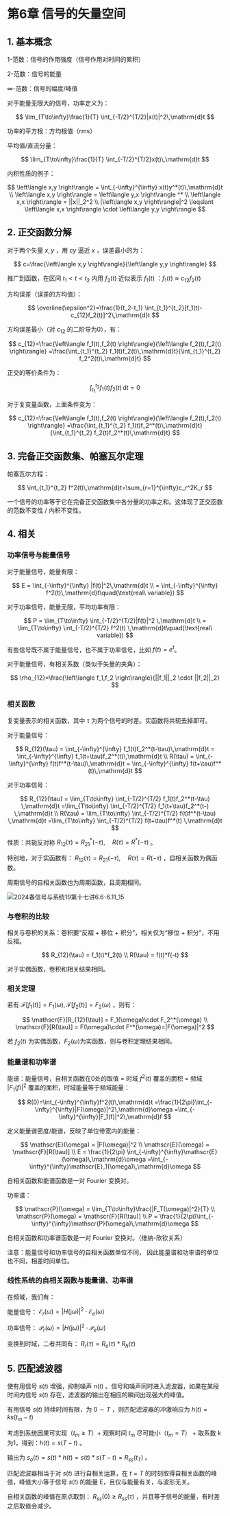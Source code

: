 # 第6章 信号的矢量空间

## 1. 基本概念

1-范数：信号的作用强度（信号作用对时间的累积）

2-范数：信号的能量

$\infty$-范数：信号的幅度/峰值

对于能量无限大的信号，功率定义为：

$$
\lim_{T\to\infty}\frac{1}{T} \int_{-T/2}^{T/2}|x(t)|^2\,\mathrm{d}t
$$

功率的平方根：方均根值（rms）

平均值/直流分量：

$$
\lim_{T\to\infty}\frac{1}{T} \int_{-T/2}^{T/2}x(t)\,\mathrm{d}t
$$

内积性质的例子：

$$
\left\langle x,y \right\rangle = \int_{-\infty}^{\infty} x(t)y^*(t)\,\mathrm{d}t
\\
\left\langle x,y \right\rangle = \left\langle y,x \right\rangle ^*
\\
\left\langle x,x \right\rangle = ||x||_2^2
\\
|\left\langle x,y \right\rangle|^2 \leqslant \left\langle x,x \right\rangle \cdot \left\langle y,y \right\rangle
$$

## 2. 正交函数分解

对于两个矢量 $x,y$ ，用 $cy$ 逼近 $x$ ，误差最小的为：

$$
c=\frac{\left\langle x,y \right\rangle}{\left\langle y,y \right\rangle}
$$

推广到函数，在区间 $t_1<t<t_2$ 内用 $f_2(t)$ 近似表示 $f_1(t)$ ：$f_1(t)\approx c_{12}f_2(t)$​

方均误差（误差的方均值）：

$$
\overline{\epsilon^2}=\frac{1}{t_2-t_1} \int_{t_1}^{t_2}[f_1(t)-c_{12}f_2(t)]^2\,\mathrm{d}t
$$

方均误差最小（对  $c_{12}$ 的二阶导为0），有：

$$
c_{12}=\frac{\left\langle f_1(t),f_2(t) \right\rangle}{\left\langle f_2(t),f_2(t) \right\rangle}
=\frac{\int_{t_1}^{t_2} f_1(t)f_2(t)\,\mathrm{d}t}{\int_{t_1}^{t_2} f_2^2(t)\,\mathrm{d}t}
$$

正交的等价条件为：

$$
\int_{t_1}^{t_2} f_1(t)f_2(t)\,\mathrm{d}t=0
$$

对于复变量函数，上面条件变为：

$$
c_{12}=\frac{\left\langle f_1(t),f_2(t) \right\rangle}{\left\langle f_2(t),f_2(t) \right\rangle}
=\frac{\int_{t_1}^{t_2} f_1(t)f_2^*(t)\,\mathrm{d}t}{\int_{t_1}^{t_2} f_2(t)f_2^*(t)\,\mathrm{d}t}
$$

## 3. 完备正交函数集、帕塞瓦尔定理

帕塞瓦尔方程：

$$
\int_{t_1}^{t_2} f^2(t)\,\mathrm{d}t=\sum_{r=1}^{\infty}c_r^2K_r
$$

一个信号的功率等于它在完备正交函数集中各分量的功率之和。这体现了正交函数的范数不变性 / 内积不变性。

## 4. 相关

### 功率信号与能量信号

对于能量信号，能量有限：

$$
E = \int_{-\infty}^{\infty} |f(t)|^2\,\mathrm{d}t
\\
= \int_{-\infty}^{\infty} f^2(t)\,\mathrm{d}t\quad(\text{real\ variable})
$$

对于功率信号，能量无限，平均功率有限：

$$
P = \lim_{T\to\infty} \int_{-T/2}^{T/2}|f(t)|^2 \,\mathrm{d}t
\\
= \lim_{T\to\infty} \int_{-T/2}^{T/2} f^2(t) \,\mathrm{d}t\quad(\text{real\ variable})
$$

有些信号既不属于能量信号，也不属于功率信号，比如 $f(t)=e^t$​ 。

对于能量信号，有相关系数（类似于矢量的夹角）：

$$
\rho_{12}=\frac{\left\langle f_1,f_2 \right\rangle}{||f_1||_2 \cdot ||f_2||_2}
$$

### 相关函数

复变量表示的相关函数，其中 $\tau$ 为两个信号的时差。实函数将共轭去掉即可。

对于能量信号：

$$
R_{12}(\tau) = \int_{-\infty}^{\infty} f_1(t)f_2^*(t-\tau)\,\mathrm{d}t
= \int_{-\infty}^{\infty} f_1(t+\tau)f_2^*(t)\,\mathrm{d}t
\\
R(\tau) = \int_{-\infty}^{\infty} f(t)f^*(t-\tau)\,\mathrm{d}t
= \int_{-\infty}^{\infty} f(t+\tau)f^*(t)\,\mathrm{d}t
$$

对于功率信号：

$$
R_{12}(\tau) = \lim_{T\to\infty} \int_{-T/2}^{T/2} f_1(t)f_2^*(t-\tau) \,\mathrm{d}t
=\lim_{T\to\infty} \int_{-T/2}^{T/2} f_1(t+\tau)f_2^*(t-) \,\mathrm{d}t
\\
R(\tau) = \lim_{T\to\infty} \int_{-T/2}^{T/2} f(t)f^*(t-\tau) \,\mathrm{d}t
=\lim_{T\to\infty} \int_{-T/2}^{T/2} f(t+\tau)f^*(t) \,\mathrm{d}t
$$

性质：共轭反对称 $R_{12}(\tau)=R_{21}^*(-\tau),\quad R(\tau)=R^*(-\tau)$ 。

特别地，对于实函数有： $R_{12}(\tau)=R_{21}(-\tau),\quad R(\tau)=R(-\tau)$ ，自相关函数为偶函数。

周期信号的自相关函数也为周期函数，且周期相同。

![2024春信号与系统19第十七讲6.6-6.11_15](https://cdn.jsdelivr.net/gh/DerrickMarcus/picgo_image/images/ch6_img1.png)

### 与卷积的比较

相关与卷积的关系：卷积要“反褶 + 移位 + 积分”，相关仅为“移位 + 积分”，不用反褶。

$$
R_{12}(\tau) = f_1(t)*f_2(t)
\\
R(\tau) = f(t)*f(-t)
$$

对于实偶函数，卷积和相关结果相同。

### 相关定理

若有 $\mathscr{F}[f_1(t)]=F_1(\omega),\mathscr{F}[f_2(t)]=F_2(\omega)$ ，则有：

$$
\mathscr{F}[R_{12}(\tau)] = F_1(\omega)\cdot F_2^*(\omega)
\\
\mathscr{F}[R(\tau)] = F(\omega)\cdot F^*(\omega)=|F(\omega)|^2
$$

若 $f_2(t)$ 为实偶函数，$F_2(\omega)$​ 为实函数，则与卷积定理结果相同。

### 能量谱和功率谱

能谱：能量信号，自相关函数在0处的取值 = 时域 $f^2(t)$ 覆盖的面积 = 频域 $|F_1(f)|^2$ 覆盖的面积，时域能量等于频域能量：

$$
R(0)=\int_{-\infty}^{\infty}f^2(t)\,\mathrm{d}t
=\frac{1}{2\pi}\int_{-\infty}^{\infty}|F(\omega)|^2\,\mathrm{d}\omega
=\int_{-\infty}^{\infty}|F_1(f)|^2\,\mathrm{d}f
$$

定义能量谱密度/能谱，反映了单位带宽内的能量：

$$
\mathscr{E}(\omega) = |F(\omega)|^2
\\
\mathscr{E}(\omega) = \mathscr{F}[R(\tau)]
\\
E = \frac{1}{2\pi} \int_{-\infty}^{\infty}\mathscr{E}(\omega)\,\mathrm{d}\omega
=\int_{-\infty}^{\infty}\mathscr{E}_1(\omega)\,\mathrm{d}\omega
$$

自相关函数和能谱函数是一对 Fourier 变换对。

功率谱：

$$
\mathscr{P}(\omega) = \lim_{T\to\infty}\frac{|F_T(\omega)|^2}{T}
\\
\mathscr{P}(\omega) = \mathscr{F}[R(\tau)]
\\
P = \frac{1}{2\pi}\int_{-\infty}^{\infty}\mathscr{P}(\omega)\,\mathrm{d}\omega
$$

自相关函数和功率谱函数是一对 Fourier 变换对。（维纳-欣钦关系）

注意：能量信号和功率信号的自相关函数单位不同， 因此能量谱和功率谱的单位也不同，相差时间单位。

### 线性系统的自相关函数与能量谱、功率谱

在频域，我们有：

能量信号： $\mathscr{E}_r(\omega)=|H(\mathrm{j}\omega)|^2 \cdot \mathscr{E}_e(\omega)$

功率信号： $\mathscr{P}_r(\omega)=|H(\mathrm{j}\omega)|^2 \cdot \mathscr{P}_e(\omega)$

变换到时域，二者共同有： $R_r(\tau)=R_e(\tau)*R_h(\tau)$

## 5. 匹配滤波器

使有用信号 $s(t)$ 增强，抑制噪声 $n(t)$ 。信号和噪声同时进入滤波器，如果在某段时间内信号 $s(t)$ 存在，滤波器的输出在相应的瞬间出现强大的峰值。

有用信号 $s(t)$ 持续时间有限，为 $0 \sim T$ ，则匹配滤波器的冲激响应为 $h(t)=ks(t_m-t)$

考虑到系统因果可实现（$t_m\geqslant T$）+ 观察时间 $t_m$ 尽可能小（$t_m=T$） + 取系数 $k$ 为1，得到：$h(t)=s(T-t)$ 。

输出为 $s_o(t)=s(t)*h(t)=s(t)*s(T-t)=R_{ss}(t_T)$ 。

匹配滤波器相当于对 $s(t)$ 进行自相关运算，在 $t=T$ 的时刻取得自相关函数的峰值，峰值大小等于信号 $s(t)$​ 的能量 E，且仅与能量有关，与波形无关。

自相关函数的峰值在原点取到： $R_{ss}(0)\geq R_{ss}(\tau)$ ，并且等于信号的能量，有时差之后取值会减少。
